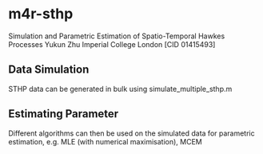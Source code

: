 # m4r-sthp
Simulation and Parametric Estimation of Spatio-Temporal Hawkes Processes
Yukun Zhu 
Imperial College London [CID 01415493]


## Data Simulation
STHP data can be generated in bulk using    simulate_multiple_sthp.m



## Estimating Parameter
Different algorithms can then be used on the simulated data for parametric estimation, e.g. MLE (with numerical maximisation), MCEM






